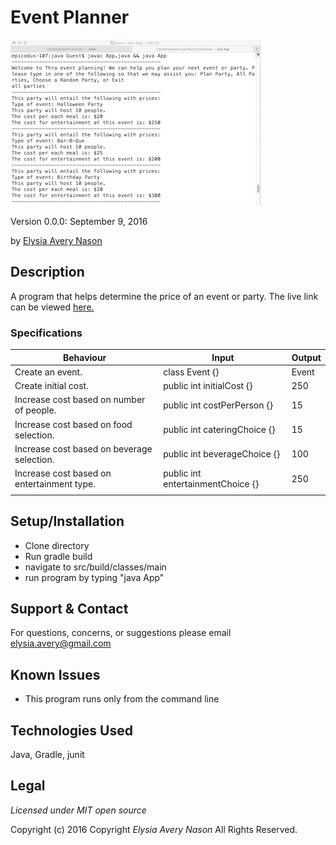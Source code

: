 # Event Planner
![project screenshot](/screenshot.png)

Version 0.0.0: September 9, 2016

by [Elysia Avery Nason](https://github.com/elysiaavery)

## Description
A program that helps determine the price of an event or party.
The live link can be viewed [here.](https://elysiaavery.github.io/event-planner/)

### Specifications
| Behaviour                                  | Input                             | Output |
|--------------------------------------------|-----------------------------------|--------|
| Create an event.                           | class Event {}                    | Event  |
| Create initial cost.                       | public int initialCost {}         | 250    |
| Increase cost based on number of people.   | public int costPerPerson {}       | 15     |
| Increase cost based on food selection.     | public int cateringChoice {}      | 15     |
| Increase cost based on beverage selection. | public int beverageChoice {}      | 100    |
| Increase cost based on entertainment type. | public int entertainmentChoice {} | 250    |
|                                            |                                   |        |

## Setup/Installation
* Clone directory
* Run gradle build
* navigate to src/build/classes/main
* run program by typing "java App"

## Support & Contact
For questions, concerns, or suggestions please email elysia.avery@gmail.com

## Known Issues
* This program runs only from the command line

## Technologies Used
Java, Gradle, junit

## Legal
*Licensed under MIT open source*

Copyright (c) 2016 Copyright _Elysia Avery Nason_ All Rights Reserved.
